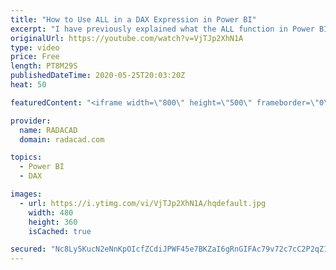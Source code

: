 ```yaml
---
title: "How to Use ALL in a DAX Expression in Power BI"
excerpt: "I have previously explained what the ALL function in Power BI is, and how it helps in working with filters in your report. However, still I get many students confused about how to use this function, which parameter to pass to it. This video is explaining that in detail. Download the Power BI file and"
originalUrl: https://youtube.com/watch?v=VjTJp2XhN1A
type: video
price: Free
length: PT8M29S
publishedDateTime: 2020-05-25T20:03:20Z
heat: 50

featuredContent: "<iframe width=\"800\" height=\"500\" frameborder=\"0\" src=\"https://www.youtube.com/embed/VjTJp2XhN1A\" allow=\"accelerometer; autoplay; encrypted-media; gyroscope; picture-in-picture\" allowfullscreen></iframe>"

provider:
  name: RADACAD
  domain: radacad.com

topics:
  - Power BI
  - DAX

images:
  - url: https://i.ytimg.com/vi/VjTJp2XhN1A/hqdefault.jpg
    width: 480
    height: 360
    isCached: true

secured: "Nc8Ly5KucN2eNnKpOIcfZCdiJPWF45e7BKZaI6gRnGIFAc79v72c7cC2P2qZ1ibOAFviy/Im4a3Vxr3yR438nLd8Pq7XB6lW39pr8+FeYTnrn4LW7lGq7T/dpdVcFoH3Xpl6us2Hxzwg2ojtyhXNicrJXexsLrPTG57NwGDCnXh7wVHPm5P2iAiGTU7DzOtYksiVOKq3xo7h6/hhAh3u+S8W9tNwybtiE8jQirmS/aSuadoaoSpNfv0fxk5j5m0gzAVbNzRoHOJSDnYBzoIXsbFTYxdZTVbo1i+tVCouhnFntz8krFHq12hyjRmKHCF7ZrKsw2m6PYvNDaszvlZ9+evbW0/gacm9cP339ImZf2HPspq7OXx02EqfmXPoFgBlW+/dScKeX04g7/Tl1QHigEiF3yLot1McRJJTrr9CjLw=;rehHagtuuUiPKD79aOtTjw=="
---
```


